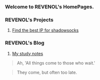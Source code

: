 ### Welcome to REVENOL's HomePages.

### REVENOL's Projects
1. [Find the best IP for shadowsocks](http://revenol.github.io/Shadowsocks-IPScan/)

### REVENOL's Blog
1. [My study notes](http://revenol.github.io/notes)


>Ah, 'All things come to those who wait.'

>They come, but often too late.
